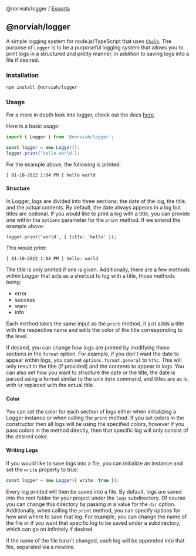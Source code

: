 @norviah/logger / [Exports](modules.md)

## @norviah/logger

A simple logging system for node.js/TypeScript that uses <code><a href="https://www.npmjs.com/package/chalk">Chalk</a></code>. The purpose of `Logger` is to be a purposeful logging system that allows you to print logs in a structured and pretty manner, in addition to saving logs into a file if desired.

### Installation

```
npm install @norviah/logger
```

### Usage

For a more in depth look into logger, check out the docs [here](./docs/classes/Logger.md).

Here is a basic usage:
```TypeScript
import { Logger } from '@norviah/logger';

const logger = new Logger();
logger.print('hello world');
```

For the example above, the following is printed:
```
[ 01-10-2022 1:04 PM ] hello world
```

#### Structure

In Logger, logs are divided into three sections: the date of the log, the title, and the actual contents. By default, the date
always appears in a log but titles are optional. If you would like to print a log with a title, you can provide one within the
`options` parameter for the `print` method. If we extend the example above:

```
logger.print('world', { title: 'hello' });
```

This would print:
```
[ 01-10-2022 1:04 PM ] hello: world
```

The title is only printed if one is given. Additionally, there are a few methods within Logger that acts as a shortcut to log
with a title, those methods being:
- error
- success
- warn
- info

Each method takes the same input as the `print` method, it just adds a title with the respective name and edits the color of the
title corresponding to the level.

If desired, you can change how logs are printed by modifying these sections in the `format` option. For example, if you don't want
the date to appear within logs, you can set `options.format.general` to `%t%c`. This will only result in the title (if provided) and
the contents to appear in logs. You can also set how you want to structure the date or the title, the date is parsed using a format
similar to the unix `date` command, and titles are as is, with `%t` replaced with the actual title.

#### Color

You can set the color for each section of logs either when initializing a Logger instance or when calling the `print` method. If you
set colors in the constructor then all logs will be using the specified colors, however if you pass colors in the method directly, then
that specific log will only consist of the desired color.

#### Writing Logs

If you would like to save logs into a file, you can initialize an instance and set the `write` property to true:
```TypeScript
const logger = new Logger({ write: true });
```

Every log printed will then be saved into a file. By default, logs are saved into the root folder for your project under the `logs`
subdirectory. Of course you can change this directory by passing in a value for the `dir` option. Additionally, when calling the `print` method, you can specify options for how and where to save that log. For example, you can change the name of the file or if you want that
specific log to be saved under a subdirectory, which can go on infinitely if desired.

If the name of the file hasn't changed, each log will be appended into that file, separated via a newline.

